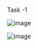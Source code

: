 Task -1

![image](https://github.com/user-attachments/assets/079a85bf-0b2a-48bc-9c17-af5743f19dfc)

![image](https://github.com/user-attachments/assets/de6caa02-0f1e-45a5-98bd-aef395859a99)

